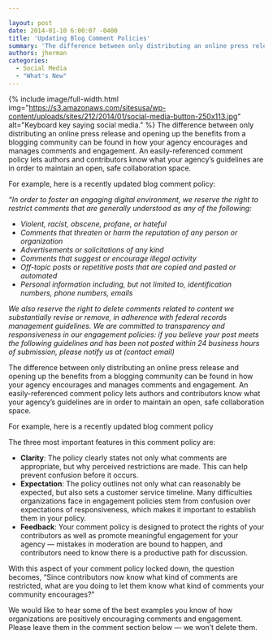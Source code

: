 ```yaml
---

layout: post
date: 2014-01-10 6:00:07 -0400
title: 'Updating Blog Comment Policies'
summary: 'The difference between only distributing an online press release and opening up the benefits from a blogging community can be found in how your agency encourages and manages comments and engagement. An easily-referenced comment policy lets authors and contributors know what your agency&rsquo;s guidelines are in order to'
authors: jherman
categories:
  - Social Media
  - "What's New"
---
```


{% include image/full-width.html img="https://s3.amazonaws.com/sitesusa/wp-content/uploads/sites/212/2014/01/social-media-button-250x113.jpg" alt="Keyboard key saying social media." %}
The difference between only distributing an online press release and opening up the benefits from a blogging community can be found in how your agency encourages and manages comments and engagement. An easily-referenced comment policy lets authors and contributors know what your agency’s guidelines are in order to maintain an open, safe collaboration space.

For example, here is a recently updated blog comment policy:

_“In order to foster an engaging digital environment, we reserve the right to restrict comments that are generally understood as any of the following:_

<div>
  <ul>
    <li>
      <i>Violent, racist, obscene, profane, or hateful</i>
    </li>
    <li>
      <i>Comments that threaten or harm the reputation of any person or organization</i>
    </li>
    <li>
      <i>Advertisements or solicitations of any kind</i>
    </li>
    <li>
      <i>Comments that suggest or encourage illegal activity</i>
    </li>
    <li>
      <i>Off-topic posts or repetitive posts that are copied and pasted or automated</i>
    </li>
    <li>
      <i>Personal information including, but not limited to, identification numbers, phone numbers, emails</i>
    </li>
  </ul>
</div>

<div>
  <p>
    <i>We also reserve the right to delete comments related to content we substantially revise or remove, in adherence with federal records management guidelines. <i>We are committed to transparency and responsiveness in our engagement policies: if</i><i> you believe your post meets the following guidelines and has been not posted within 24 business hours of submission, please notify us at (contact email)</i></i>
  </p>
</div>

The difference between only distributing an online press release and opening up the benefits from a blogging community can be found in how your agency encourages and manages comments and engagement. An easily-referenced comment policy lets authors and contributors know what your agency’s guidelines are in order to maintain an open, safe collaboration space.

For example, here is a recently updated blog comment policy

The three most important features in this comment policy are:

  * **Clarity**: The policy clearly states not only what comments are appropriate, but why perceived restrictions are made. This can help prevent confusion before it occurs.
  * **Expectation**: The policy outlines not only what can reasonably be expected, but also sets a customer service timeline. Many difficulties organizations face in engagement policies stem from confusion over expectations of responsiveness, which makes it important to establish them in your policy.
  * **Feedback**: Your comment policy is designed to protect the rights of your contributors as well as promote meaningful engagement for your agency — mistakes in moderation are bound to happen, and contributors need to know there is a productive path for discussion.

With this aspect of your comment policy locked down, the question becomes, “Since contributors now know what kind of comments are restricted, what are you doing to let them know what kind of comments your community encourages?”

We would like to hear some of the best examples you know of how organizations are positively encouraging comments and engagement. Please leave them in the comment section below — we won’t delete them.